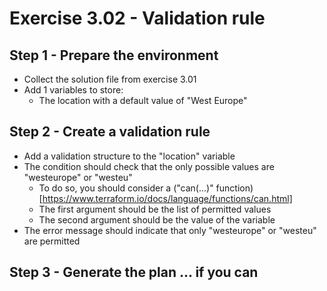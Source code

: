 # Exercise 3.02 - Validation rule

## Step 1 - Prepare the environment

- Collect the solution file from exercise 3.01
- Add 1 variables to store:
  - The location with a default value of "West Europe"

## Step 2 - Create a validation rule

- Add a validation structure to the "location" variable
- The condition should check that the only possible values are "westeurope" or "westeu"
  - To do so, you should consider a ("can(...)" function)[https://www.terraform.io/docs/language/functions/can.html]
  - The first argument should be the list of permitted values
  - The second argument should be the value of the variable
- The error message should indicate that only "westeurope" or "westeu" are permitted

## Step 3 - Generate the plan ... if you can

